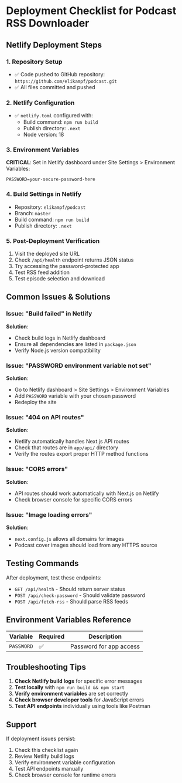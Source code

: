 # Deployment Checklist for Podcast RSS Downloader

## Netlify Deployment Steps

### 1. Repository Setup
- ✅ Code pushed to GitHub repository: `https://github.com/elikampf/podcast.git`
- ✅ All files committed and pushed

### 2. Netlify Configuration
- ✅ `netlify.toml` configured with:
  - Build command: `npm run build`
  - Publish directory: `.next`
  - Node version: 18

### 3. Environment Variables
**CRITICAL**: Set in Netlify dashboard under Site Settings > Environment Variables:
```
PASSWORD=your-secure-password-here
```

### 4. Build Settings in Netlify
- Repository: `elikampf/podcast`
- Branch: `master`
- Build command: `npm run build`
- Publish directory: `.next`

### 5. Post-Deployment Verification
1. Visit the deployed site URL
2. Check `/api/health` endpoint returns JSON status
3. Try accessing the password-protected app
4. Test RSS feed addition
5. Test episode selection and download

## Common Issues & Solutions

### Issue: "Build failed" in Netlify
**Solution**:
- Check build logs in Netlify dashboard
- Ensure all dependencies are listed in `package.json`
- Verify Node.js version compatibility

### Issue: "PASSWORD environment variable not set"
**Solution**:
- Go to Netlify dashboard > Site Settings > Environment Variables
- Add `PASSWORD` variable with your chosen password
- Redeploy the site

### Issue: "404 on API routes"
**Solution**:
- Netlify automatically handles Next.js API routes
- Check that routes are in `app/api/` directory
- Verify the routes export proper HTTP method functions

### Issue: "CORS errors"
**Solution**:
- API routes should work automatically with Next.js on Netlify
- Check browser console for specific CORS errors

### Issue: "Image loading errors"
**Solution**:
- `next.config.js` allows all domains for images
- Podcast cover images should load from any HTTPS source

## Testing Commands

After deployment, test these endpoints:
- `GET /api/health` - Should return server status
- `POST /api/check-password` - Should validate password
- `POST /api/fetch-rss` - Should parse RSS feeds

## Environment Variables Reference

| Variable | Required | Description |
|----------|----------|-------------|
| `PASSWORD` | ✅ | Password for app access |

## Troubleshooting Tips

1. **Check Netlify build logs** for specific error messages
2. **Test locally** with `npm run build && npm start`
3. **Verify environment variables** are set correctly
4. **Check browser developer tools** for JavaScript errors
5. **Test API endpoints** individually using tools like Postman

## Support

If deployment issues persist:
1. Check this checklist again
2. Review Netlify build logs
3. Verify environment variable configuration
4. Test API endpoints manually
5. Check browser console for runtime errors
